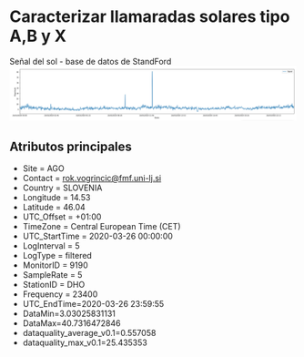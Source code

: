 # Caracterizar llamaradas solares tipo A,B y X
Señal del sol - base de datos de StandFord
![](RawSignal.PNG)
## Atributos principales
* Site = AGO
* Contact = rok.vogrincic@fmf.uni-lj.si
* Country = SLOVENIA
* Longitude = 14.53
* Latitude = 46.04
* UTC_Offset = +01:00
* TimeZone = Central European Time (CET)
* UTC_StartTime = 2020-03-26 00:00:00
* LogInterval = 5
* LogType = filtered
* MonitorID = 9190
* SampleRate = 5
* StationID = DHO
* Frequency = 23400
* UTC_EndTime=2020-03-26 23:59:55
* DataMin=3.03025831131
* DataMax=40.7316472846
* dataquality_average_v0.1=0.557058 
* dataquality_max_v0.1=25.435353
